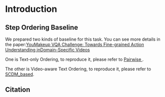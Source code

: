 # Introduction



## Step Ordering Baseline
We prepared two kinds of baseline for this task. You can see more details in the paper:[YouMakeup VQA Challenge: Towards Fine-grained Action Understanding inDomain-Specific Videos](http://note.youdao.com/)

One is Text-only Ordering, to reproduce it, please refer to [Pairwise ](https://github.com/AIM3-RUC/Youmakeup_Baseline/tree/master/step_ordering/Pairwise).

The other is Video-aware Text Ordering, to reproduce it, please refer to [SCDM_based](https://github.com/AIM3-RUC/Youmakeup_Baseline/tree/master/step_ordering/SCDM_based).

## Citation